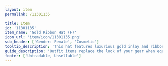 ```yaml
---
layout: item
permalink: /11301135

title: Item
id: '11301135'
item_name: 'Gold Ribbon Hat (F)'
icon_url: 'item/icon/11301135.png'
sub_header: ['Gender: Female', 'Cosmetic']
tooltip_description: 'This hat features luxurious gold inlay and ribbons.'
guide_description: 'Outfit items replace the look of your gear when equipped.'
footer: ['Untradable, Unsellable']
---
```


